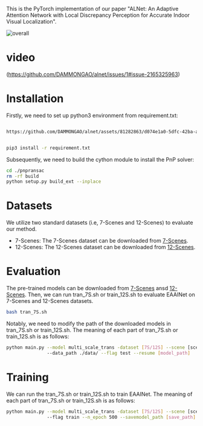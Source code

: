 This is the PyTorch implementation of our paper "ALNet: An Adaptive Attention Network with Local Discrepancy Perception for Accurate Indoor Visual Localization".

![overall](https://github.com/DAMMONGAO/alnet/tree/main/ALNet/assets)

# video
(https://github.com/DAMMONGAO/alnet/issues/1#issue-2165325963)


# Installation
Firstly, we need to set up python3 environment from requirement.txt:

```bash

https://github.com/DAMMONGAO/alnet/assets/81282863/d074e1a0-5dfc-42ba-a19d-aaa4d87a851e


pip3 install -r requirement.txt 
```

Subsequently, we need to build the cython module to install the PnP solver:
```bash
cd ./pnpransac
rm -rf build
python setup.py build_ext --inplace
```

# Datasets
We utilize two standard datasets (i.e, 7-Scenes and 12-Scenes) to evaluate our method.
- 7-Scenes: The 7-Scenes dataset can be downloaded from [7-Scenes](https://www.microsoft.com/en-us/research/project/rgb-d-dataset-7-scenes/).
- 12-Scenes: The 12-Scenes dataset can be downloaded from [12-Scenes](https://graphics.stanford.edu/projects/reloc/).

# Evaluation
The pre-trained models can be downloaded from [7-Scenes](https://1drv.ms/u/s!AsLK4P4ia2R9biMdEyi_uQ-0No0?e=kLSPnh) ansd [12-Scenes](https://1drv.ms/u/s!AsLK4P4ia2R9bzafAEnZlrXiXsU?e=KF0AyW).
Then, we can run tran_7S.sh or train_12S.sh to evaluate EAAINet on 7-Scenes and 12-Scenes datasets. 
```bash
bash tran_7S.sh
```
Notably, we need to modify the path of the downloaded models in tran_7S.sh or train_12S.sh. 
The meaning of each part of tran_7S.sh or train_12S.sh is as follows:
```bash
python main.py --model multi_scale_trans -dataset [7S/12S] --scene [scene name, such as chess] 
               --data_path ./data/ --flag test --resume [model_path]
```

# Training
We can run the tran_7S.sh or train_12S.sh to train EAAINet.
The meaning of each part of tran_7S.sh or train_12S.sh is as follows:
```bash
python main.py --model multi_scale_trans -dataset [7S/12S] --scene [scene name, such as chess] --data_path ./data/ 
               --flag train --n_epoch 500 --savemodel_path [save_path]
```
